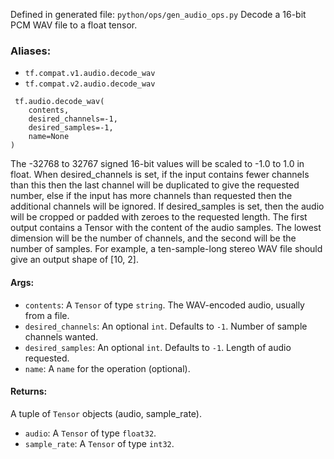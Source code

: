 Defined in generated file: `python/ops/gen_audio_ops.py`
Decode a 16-bit PCM WAV file to a float tensor.
### Aliases:
- `tf.compat.v1.audio.decode_wav`
- `tf.compat.v2.audio.decode_wav`

```
 tf.audio.decode_wav(
    contents,
    desired_channels=-1,
    desired_samples=-1,
    name=None
)
```
The -32768 to 32767 signed 16-bit values will be scaled to -1.0 to 1.0 in float.
When desired_channels is set, if the input contains fewer channels than this then the last channel will be duplicated to give the requested number, else if the input has more channels than requested then the additional channels will be ignored.
If desired_samples is set, then the audio will be cropped or padded with zeroes to the requested length.
The first output contains a Tensor with the content of the audio samples. The lowest dimension will be the number of channels, and the second will be the number of samples. For example, a ten-sample-long stereo WAV file should give an output shape of [10, 2].
#### Args:
- `contents`: A `Tensor` of type `string`. The WAV-encoded audio, usually from a file.
- `desired_channels`: An optional `int`. Defaults to `-1`. Number of sample channels wanted.
- `desired_samples`: An optional `int`. Defaults to `-1`. Length of audio requested.
- `name`: A `name` for the operation (optional).
#### Returns:
A tuple of `Tensor` objects (audio, sample_rate).
- `audio`: A `Tensor` of type `float32`.
- `sample_rate`: A `Tensor` of type `int32`.
